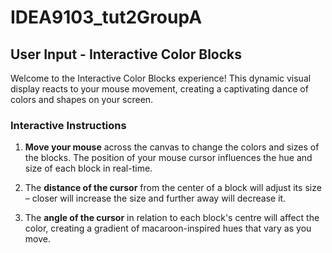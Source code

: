 # IDEA9103_tut2GroupA

## User Input - Interactive Color Blocks

Welcome to the Interactive Color Blocks experience! This dynamic visual display reacts to your mouse movement, creating a captivating dance of colors and shapes on your screen.

### Interactive Instructions

1. **Move your mouse** across the canvas to change the colors and sizes of the blocks. The position of your mouse cursor influences the hue and size of each block in real-time.

2. The **distance of the cursor** from the center of a block will adjust its size – closer will increase the size and further away will decrease it.

3. The **angle of the cursor** in relation to each block's centre will affect the color, creating a gradient of macaroon-inspired hues that vary as you move.
